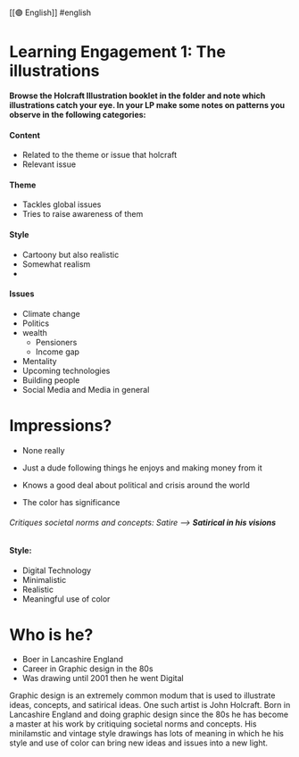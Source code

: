 [[🟣 English]] #english 

# Learning Engagement 1: The illustrations

**Browse the Holcraft Illustration booklet in the folder and note which illustrations catch your eye. In your LP make some notes on patterns you observe in the following categories:** 

#### Content
- Related to the theme or issue that holcraft 
- Relevant issue 

#### Theme
- Tackles global issues 
- Tries to raise awareness of them

#### Style 
- Cartoony but also realistic 
- Somewhat realism 
- 

#### Issues
- Climate change
- Politics
- wealth
	- Pensioners
	- Income gap
- Mentality 
- Upcoming technologies
- Building people
- Social Media and Media in general 


# Impressions?

- None really 
- Just a dude following things he enjoys and making money from it 

- Knows a good deal about political and crisis around the world

- The color has significance 

###### Critiques societal norms and concepts: Satire --> **Satirical in his visions**

#### Style:
- Digital Technology 
- Minimalistic 
- Realistic 
- Meaningful use of color 


# Who is he?
- Boer in Lancashire England 
- Career in Graphic design in the 80s 
- Was drawing until 2001 then he went Digital 

Graphic design is an extremely common modum that is used to illustrate ideas, concepts, and satirical ideas. One such artist is John Holcraft. Born in Lancashire England and doing graphic design since the 80s he has become a master at his work by critiquing societal norms and concepts. His minilamstic and vintage style drawings has lots of meaning in which he his style and use of color can bring new ideas and issues into a new light. 